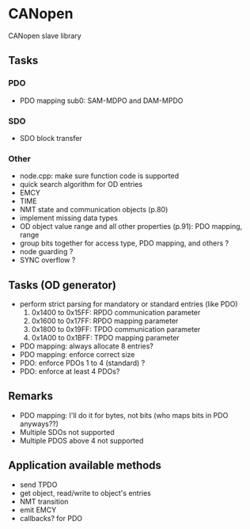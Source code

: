 # CANopen
CANopen slave library

## Tasks
### PDO
- PDO mapping sub0: SAM-MDPO and DAM-MPDO

### SDO
- SDO block transfer

### Other
- node.cpp: make sure function code is supported
- quick search algorithm for OD entries
- EMCY
- TIME
- NMT state and communication objects (p.80)
- implement missing data types
- OD object value range and all other properties (p.91): PDO mapping, range
- group bits together for access type, PDO mapping, and others ?
- node guarding ?
- SYNC overflow ?

## Tasks (OD generator)
- perform strict parsing for mandatory or standard entries (like PDO)
    1. 0x1400 to 0x15FF: RPDO communication parameter
    2. 0x1600 to 0x17FF: RPDO mapping parameter
    3. 0x1800 to 0x19FF: TPDO communication parameter
    3. 0x1A00 to 0x1BFF: TPDO mapping parameter
- PDO mapping: always allocate 8 entries?
- PDO mapping: enforce correct size
- PDO: enforce PDOs 1 to 4 (standard) ?
- PDO: enforce at least 4 PDOs?

## Remarks
- PDO mapping: I'll do it for bytes, not bits (who maps bits in PDO anyways??)
- Multiple SDOs not supported
- Multiple PDOS above 4 not supported

## Application available methods
- send TPDO
- get object, read/write to object's entries
- NMT transition
- emit EMCY
- callbacks? for PDO
